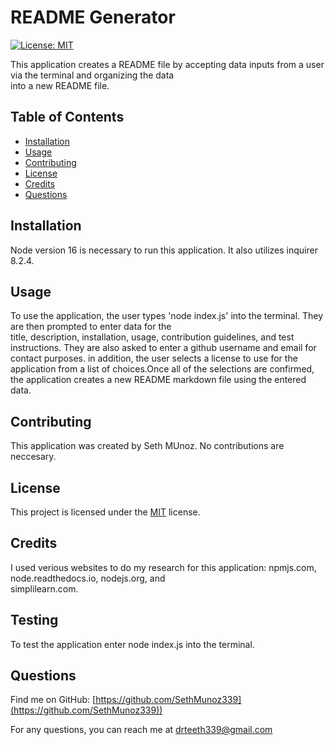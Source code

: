 # README Generator



[![License: MIT](https://img.shields.io/badge/License-MIT-yellow.svg)](https://opensource.org/licenses/MIT)



This application creates a README file by accepting data inputs from a user via the terminal and organizing the data  
into a new README file.

## Table of Contents

- [Installation](#installation)
- [Usage](#usage)
- [Contributing](#contributing)
- [License](#license)
- [Credits](#credits)
- [Questions](#questions)

## Installation

Node version 16 is necessary to run this application. It also utilizes inquirer 8.2.4.

## Usage

To use the application, the user types 'node index.js' into the terminal. They are then prompted to enter data for the     
title, description, installation, usage, contribution guidelines, and test instructions. They are also asked to enter a github username and email for  
contact purposes. in addition, the user selects a license to use for the application from a list of choices.Once all of the selections are confirmed,  
the application creates a new README markdown file using the entered data.

## Contributing

This application was created by Seth MUnoz. No contributions are neccesary.

## License

This project is licensed under the [MIT](https://opensource.org/licenses/MIT) license.

## Credits

I used verious websites to do my research for this application: npmjs.com, node.readthedocs.io, nodejs.org, and  
simplilearn.com.

## Testing

To test the application enter node index.js into the terminal.

## Questions

Find me on GitHub: [https://github.com/SethMunoz339](https://github.com/SethMunoz339))

For any questions, you can reach me at [drteeth339@gmail.com](mailto:drteeth339@gmail.com)
